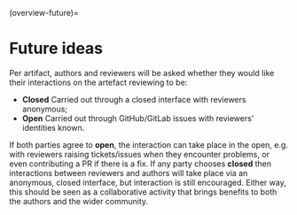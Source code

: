 (overview-future)=

# Future ideas

Per artifact, authors and reviewers will be asked whether they would like their interactions on the artefact reviewing to be:

 * **Closed** Carried out through a closed interface with reviewers anonymous;
 * **Open** Carried out through GitHub/GitLab issues with reviewers’ identities known.

If both parties agree to **open**, the interaction can take place in the open, e.g. with reviewers raising tickets/issues when they encounter problems, or even contributing a PR if there is a fix. If any party chooses **closed** then interactions between reviewers and authors will take place via an anonymous, closed interface, but interaction is still encouraged. Either way, this should be seen as a collaborative activity that brings benefits to both the authors and the wider community.

